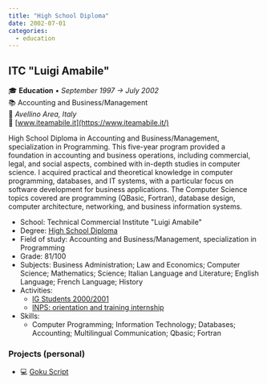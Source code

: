 ```yaml
---
title: "High School Diploma"
date: 2002-07-01
categories:
  - education
---
```

## ITC "Luigi Amabile"

🎓 **Education** • _September 1997 → July 2002_  
📚 Accounting and Business/Management  
📍 _Avellino Area, Italy_  
🔗 [www.iteamabile.it](https://www.iteamabile.it/)  

High School Diploma in Accounting and Business/Management, specialization in Programming.
This five-year program provided a foundation in accounting and business operations, including commercial, legal, and social aspects, combined with in-depth studies in computer science.
I acquired practical and theoretical knowledge in computer programming, databases, and IT systems, with a particular focus on software development for business applications.
The Computer Science topics covered are programming (QBasic, Fortran), database design, computer architecture, networking, and business information systems.

- School: Technical Commercial Institute "Luigi Amabile"
- Degree: [High School Diploma](../20020710-high-school-diploma.jpg)
- Field of study: Accounting and Business/Management, specialization in Programming
- Grade: 81/100
- Subjects: Business Administration; Law and Economics; Computer Science; Mathematics; Science; Italian Language and Literature; English Language; French Language; History
- Activities:
  - [IG Students 2000/2001](../20020115-ig-students.png)
  - [INPS: orientation and training internship](../20020520-inps-stage-1.png)
- Skills:
  - Computer Programming; Information Technology; Databases; Accounting; Multilingual Communication; Qbasic; Fortran


### Projects (personal)

* 💻 [Goku Script](/projects/goku-script/overview/)
